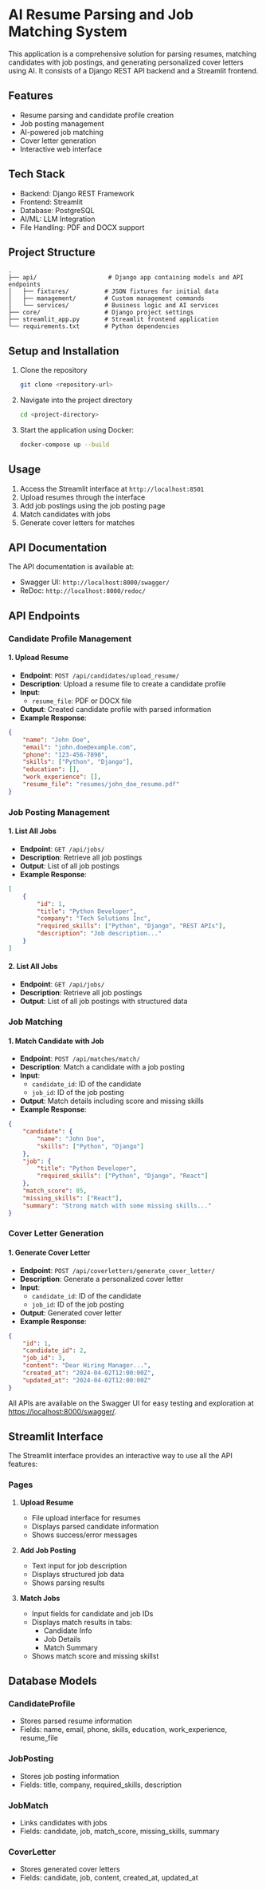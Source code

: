 # AI Resume Parsing and Job Matching System

This application is a comprehensive solution for parsing resumes, matching candidates with job postings, and generating personalized cover letters using AI. It consists of a Django REST API backend and a Streamlit frontend.

## Features

- Resume parsing and candidate profile creation
- Job posting management
- AI-powered job matching
- Cover letter generation
- Interactive web interface

## Tech Stack

- Backend: Django REST Framework
- Frontend: Streamlit
- Database: PostgreSQL
- AI/ML: LLM Integration
- File Handling: PDF and DOCX support

## Project Structure

```
.
├── api/                    # Django app containing models and API endpoints
│   ├── fixtures/          # JSON fixtures for initial data
│   ├── management/        # Custom management commands
│   └── services/          # Business logic and AI services
├── core/                  # Django project settings
├── streamlit_app.py       # Streamlit frontend application
└── requirements.txt       # Python dependencies
```

## Setup and Installation

1. Clone the repository
   ```bash
   git clone <repository-url>
   ```

2. Navigate into the project directory
   ```bash
   cd <project-directory>
   ```

3. Start the application using Docker:
   ```bash
   docker-compose up --build
   ```

## Usage

1. Access the Streamlit interface at `http://localhost:8501`
2. Upload resumes through the interface
3. Add job postings using the job posting page
4. Match candidates with jobs
5. Generate cover letters for matches

## API Documentation

The API documentation is available at:
- Swagger UI: `http://localhost:8000/swagger/`
- ReDoc: `http://localhost:8000/redoc/`


## API Endpoints

### Candidate Profile Management

#### 1. Upload Resume
- **Endpoint**: `POST /api/candidates/upload_resume/`
- **Description**: Upload a resume file to create a candidate profile
- **Input**: 
  - `resume_file`: PDF or DOCX file
- **Output**: Created candidate profile with parsed information
- **Example Response**:
```json
{
    "name": "John Doe",
    "email": "john.doe@example.com",
    "phone": "123-456-7890",
    "skills": ["Python", "Django"],
    "education": [],
    "work_experience": [],
    "resume_file": "resumes/john_doe_resume.pdf"
}
```

### Job Posting Management

#### 1. List All Jobs
- **Endpoint**: `GET /api/jobs/`
- **Description**: Retrieve all job postings
- **Output**: List of all job postings
- **Example Response**:
```json
[
    {
        "id": 1,
        "title": "Python Developer",
        "company": "Tech Solutions Inc",
        "required_skills": ["Python", "Django", "REST APIs"],
        "description": "Job description..."
    }
]
```

#### 2. List All Jobs
- **Endpoint**: `GET /api/jobs/`
- **Description**: Retrieve all job postings
- **Output**: List of all job postings with structured data

### Job Matching

#### 1. Match Candidate with Job
- **Endpoint**: `POST /api/matches/match/`
- **Description**: Match a candidate with a job posting
- **Input**:
  - `candidate_id`: ID of the candidate
  - `job_id`: ID of the job posting
- **Output**: Match details including score and missing skills
- **Example Response**:
```json
{
    "candidate": {
        "name": "John Doe",
        "skills": ["Python", "Django"]
    },
    "job": {
        "title": "Python Developer",
        "required_skills": ["Python", "Django", "React"]
    },
    "match_score": 85,
    "missing_skills": ["React"],
    "summary": "Strong match with some missing skills..."
}
```

### Cover Letter Generation

#### 1. Generate Cover Letter
- **Endpoint**: `POST /api/coverletters/generate_cover_letter/`
- **Description**: Generate a personalized cover letter
- **Input**:
  - `candidate_id`: ID of the candidate
  - `job_id`: ID of the job posting
- **Output**: Generated cover letter
- **Example Response**:
```json
{
    "id": 1,
    "candidate_id": 2,
    "job_id": 3,
    "content": "Dear Hiring Manager...",
    "created_at": "2024-04-02T12:00:00Z",
    "updated_at": "2024-04-02T12:00:00Z"
}
```
All APIs are available on the Swagger UI for easy testing and exploration at [https://localhost:8000/swagger/](https://localhost:8000/swagger/).

## Streamlit Interface

The Streamlit interface provides an interactive way to use all the API features:

### Pages

1. **Upload Resume**
   - File upload interface for resumes
   - Displays parsed candidate information
   - Shows success/error messages

2. **Add Job Posting**
   - Text input for job description
   - Displays structured job data
   - Shows parsing results

3. **Match Jobs**
   - Input fields for candidate and job IDs
   - Displays match results in tabs:
     - Candidate Info
     - Job Details
     - Match Summary
   - Shows match score and missing skillst

## Database Models

### CandidateProfile
- Stores parsed resume information
- Fields: name, email, phone, skills, education, work_experience, resume_file

### JobPosting
- Stores job posting information
- Fields: title, company, required_skills, description

### JobMatch
- Links candidates with jobs
- Fields: candidate, job, match_score, missing_skills, summary

### CoverLetter
- Stores generated cover letters
- Fields: candidate, job, content, created_at, updated_at